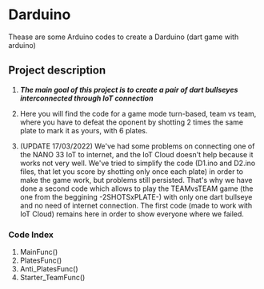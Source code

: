 # Darduino
Thease are some Arduino codes to create a Darduino (dart game with arduino)

## Project description

1. ***The main goal of this project is to create a pair of dart bullseyes interconnected through IoT connection***

2. Here you will find the code for a game mode turn-based, team vs team, where you have to defeat the oponent by shotting 2 times the same plate to mark it as yours, with 6 plates.

3. (UPDATE 17/03/2022) We've had some problems on connecting one of the NANO 33 IoT to internet, and the IoT Cloud doesn't help because it works not very well. We've tried to simplify the code (D1.ino and D2.ino files, that let you score by shotting only once each plate) in order to make the game work, but problems still persisted. That's why we have done a second code which allows to play the TEAMvsTEAM game (the one from the beggining -2SHOTSxPLATE-) with only one dart bullseye and no need of internet connection. The first code (made to work with IoT Cloud) remains here in order to show everyone where we failed.


### Code Index
1. MainFunc()
2. PlatesFunc()
3. Anti_PlatesFunc()
4. Starter_TeamFunc()
